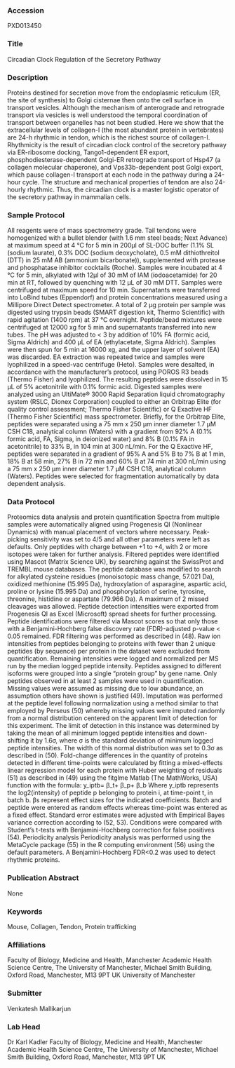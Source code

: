 ### Accession
PXD013450

### Title
Circadian Clock Regulation of the Secretory Pathway

### Description
Proteins destined for secretion move from the endoplasmic reticulum (ER, the site of synthesis) to Golgi cisternae then onto the cell surface in transport vesicles. Although the mechanism of anterograde and retrograde transport via vesicles is well understood the temporal coordination of transport between organelles has not been studied. Here we show that the extracellular levels of collagen-I (the most abundant protein in vertebrates) are 24-h rhythmic in tendon, which is the richest source of collagen-I.  Rhythmicity is the result of circadian clock control of the secretory pathway via ER-ribosome docking, Tango1-dependent ER export, phosphodiesterase-dependent Golgi-ER retrograde transport of Hsp47 (a collagen molecular chaperone), and Vps33b-dependent post Golgi export, which pause collagen-I transport at each node in the pathway during a 24-hour cycle. The structure and mechanical properties of tendon are also 24-hourly rhythmic. Thus, the circadian clock is a master logistic operator of the secretory pathway in mammalian cells.

### Sample Protocol
All reagents were of mass spectrometry grade. Tail tendons were homogenized with a bullet blender (with 1.6 mm steel beads; Next Advance) at maximum speed at 4 °C for 5 min in 200μl of SL-DOC buffer (1.1% SL (sodium laurate), 0.3% DOC (sodium deoxycholate), 0.5 mM dithiothreitol (DTT) in 25 mM AB (ammonium bicarbonate)), supplemented with protease and phosphatase inhibitor cocktails (Roche). Samples were incubated at 4 °C for 5 min, alkylated with 12μl of 30 mM of IAM (iodoacetamide) for 20 min at RT, followed by quenching with 12 μL of 30 mM DTT. Samples were centrifuged at maximum speed for 10 min. Supernatants were transferred into LoBind tubes (Eppendorf) and protein concentrations measured using a Millipore Direct Detect spectrometer. A total of 2 μg protein per sample was digested using trypsin beads (SMART digestion kit, Thermo Scientific) with rapid agitation (1400 rpm) at 37 °C overnight. Peptide/bead mixtures were centrifuged at 12000 xg for 5 min and supernatants transferred into new tubes. The pH was adjusted to < 3 by addition of 10% FA (formic acid, Sigma Aldrich) and 400 μL of EA (ethylacetate, Sigma Aldrich). Samples were then spun for 5 min at 16000 xg, and the upper layer of solvent (EA) was discarded. EA extraction was repeated twice and samples were lyophilized in a speed-vac centrifuge (Heto). Samples were desalted, in accordance with the manufacturer’s protocol, using POROS R3 beads (Thermo Fisher) and lyophilized. The resulting peptides were dissolved in 15 μL of 5% acetonitrile with 0.1% formic acid. Digested samples were analyzed using an UltiMate® 3000 Rapid Separation liquid chromatography system (RSLC, Dionex Corporation) coupled to either an Orbitrap Elite (for quality control assessment; Thermo Fisher Scientific) or Q Exactive HF (Thermo Fisher Scientific) mass spectrometer. Briefly, for the Orbitrap Elite, peptides were separated using a 75 mm x 250 μm inner diameter 1.7 μM CSH C18, analytical column (Waters) with a gradient from 92% A (0.1% formic acid, FA, Sigma, in deionized water) and 8% B (0.1% FA in acetonitrile) to 33% B, in 104 min at 300 nL/min. For the Q Exactive HF, peptides were separated in a gradient of 95% A and 5% B to 7% B at 1 min, 18% B at 58 min, 27% B in 72 min and 60% B at 74 min at 300 nL/min using a 75 mm x 250 μm inner diameter 1.7 μM CSH C18, analytical column (Waters). Peptides were selected for fragmentation automatically by data dependent analysis.

### Data Protocol
Proteomics data analysis and protein quantification Spectra from multiple samples were automatically aligned using Progenesis QI (Nonlinear Dynamics) with manual placement of vectors where necessary. Peak-picking sensitivity was set to 4/5 and all other parameters were left as defaults. Only peptides with charge between +1 to +4, with 2 or more isotopes were taken for further analysis. Filtered peptides were identified using Mascot (Matrix Science UK), by searching against the SwissProt and TREMBL mouse databases. The peptide database was modified to search for alkylated cysteine residues (monoisotopic mass change, 57.021 Da), oxidized methionine (15.995 Da), hydroxylation of asparagine, aspartic acid, proline or lysine (15.995 Da) and phosphorylation of serine, tyrosine, threonine, histidine or aspartate (79.966 Da). A maximum of 2 missed cleavages was allowed. Peptide detection intensities were exported from Progenesis QI as Excel (Microsoft) spread sheets for further processing. Peptide identifications were filtered via Mascot scores so that only those with a Benjamini-Hochberg false discovery rate (FDR)-adjusted p-value < 0.05 remained. FDR filtering was performed as described in (48). Raw ion intensities from peptides belonging to proteins with fewer than 2 unique peptides (by sequence) per protein in the dataset were excluded from quantification. Remaining intensities were logged and normalized per MS run by the median logged peptide intensity. Peptides assigned to different isoforms were grouped into a single “protein group” by gene name. Only peptides observed in at least 2 samples were used in quantification. Missing values were assumed as missing due to low abundance, an assumption others have shown is justified (49). Imputation was performed at the peptide level following normalization using a method similar to that employed by Perseus (50) whereby missing values were imputed randomly from a normal distribution centered on the apparent limit of detection for this experiment. The limit of detection in this instance was determined by taking the mean of all minimum logged peptide intensities and down-shifting it by 1.6σ, where σ is the standard deviation of minimum logged peptide intensities. The width of this normal distribution was set to 0.3σ as described in (50). Fold-change differences in the quantity of proteins detected in different time-points were calculated by fitting a mixed-effects linear regression model for each protein with Huber weighting of residuals (51) as described in (49) using the fitglme Matlab (The MathWorks, USA) function with the formula:  y_iptb= β_t+ β_p+ β_b  Where y_iptb represents the log2(intensity) of peptide p belonging to protein i, at time-point t, in batch b. βs represent effect sizes for the indicated coefficients. Batch and peptide were entered as random effects whereas time-point was entered as a fixed effect. Standard error estimates were adjusted with Empirical Bayes variance correction according to (52, 53). Conditions were compared with Student’s t-tests with Benjamini-Hochberg correction for false positives (54).   Periodicity analysis Periodicity analysis was performed using the MetaCycle package (55) in the R computing environment (56) using the default parameters. A Benjamini-Hochberg FDR<0.2 was used to detect rhythmic proteins.

### Publication Abstract
None

### Keywords
Mouse, Collagen, Tendon, Protein trafficking

### Affiliations
Faculty of Biology, Medicine and Health, Manchester Academic Health Science Centre, The University of Manchester, Michael Smith Building, Oxford Road, Manchester, M13 9PT UK
University of Manchester

### Submitter
Venkatesh Mallikarjun

### Lab Head
Dr Karl Kadler
Faculty of Biology, Medicine and Health, Manchester Academic Health Science Centre, The University of Manchester, Michael Smith Building, Oxford Road, Manchester, M13 9PT UK


